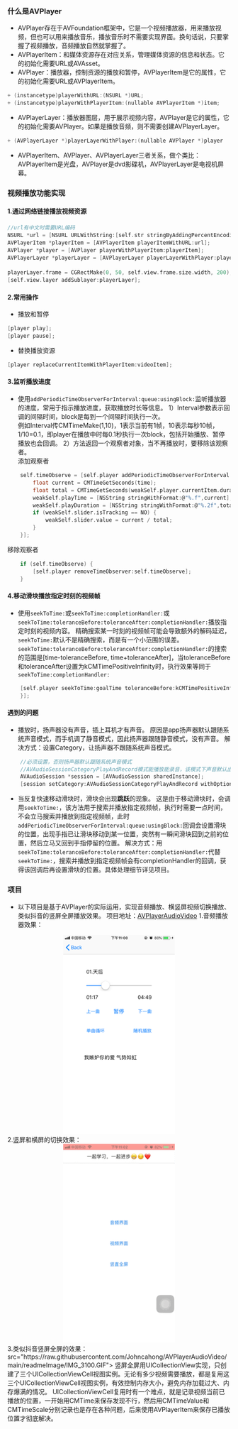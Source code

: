 ### 什么是AVPlayer
- AVPlayer存在于AVFoundation框架中，它是一个视频播放器，用来播放视频，但也可以用来播放音乐，播放音乐时不需要实现界面。换句话说，只要掌握了视频播放，音频播放自然就掌握了。
- AVPlayerItem：和媒体资源存在对应关系，管理媒体资源的信息和状态。它的初始化需要URL或AVAsset。
- AVPlayer：播放器，控制资源的播放和暂停，AVPlayerItem是它的属性，它的初始化需要URL或AVPlayerItem。
```c
+ (instancetype)playerWithURL:(NSURL *)URL;
+ (instancetype)playerWithPlayerItem:(nullable AVPlayerItem *)item;
```
- AVPlayerLayer：播放器图层，用于展示视频内容，AVPlayer是它的属性，它的初始化需要AVPlayer。如果是播放音频，则不需要创建AVPlayerLayer。
```c
+ (AVPlayerLayer *)playerLayerWithPlayer:(nullable AVPlayer *)player
```
- AVPlayerItem、AVPlayer、AVPlayerLayer三者关系，做个类比：   
AVPlayerItem是光盘，AVPlayer是dvd影碟机，AVPlayerLayer是电视机屏幕。

### 视频播放功能实现
#### 1.通过网络链接播放视频资源
```c
//url有中文时需要URL编码
NSURL *url = [NSURL URLWithString:[self.str stringByAddingPercentEncodingWithAllowedCharacters:[NSCharacterSet URLQueryAllowedCharacterSet]]];
AVPlayerItem *playerItem = [AVPlayerItem playerItemWithURL:url];
AVPlayer *player = [AVPlayer playerWithPlayerItem:playerItem];
AVPlayerLayer *playerLayer = [AVPlayerLayer playerLayerWithPlayer:player];
    
playerLayer.frame = CGRectMake(0, 50, self.view.frame.size.width, 200);
[self.view.layer addSublayer:playerLayer];
```
#### 2.常用操作
- 播放和暂停
```c
[player play];
[player pause];
```
- 替换播放资源
```c
[player replaceCurrentItemWithPlayerItem:videoItem];
```
#### 3.监听播放进度
- 使用`addPeriodicTimeObserverForInterval:queue:usingBlock:`监听播放器的进度，常用于指示播放进度，获取播放时长等信息。
1）Interval参数表示回调的间隔时间，block是每到一个间隔时间执行一次。   
例如Interval传CMTimeMake(1,10)，1表示当前有1帧，10表示每秒10帧，1/10=0.1，即player在播放中时每0.1秒执行一次block，包括开始播放、暂停播放也会回调。
2）方法返回一个观察者对象，当不再播放时，要移除该观察者。   
添加观察者
```c
    self.timeObserve = [self.player addPeriodicTimeObserverForInterval:CMTimeMake(1, 10) queue:dispatch_get_main_queue() usingBlock:^(CMTime time) {
        float current = CMTimeGetSeconds(time);
        float total = CMTimeGetSeconds(weakSelf.player.currentItem.duration);
        weakSelf.playTime = [NSString stringWithFormat:@"%.f",current];
        weakSelf.playDuration = [NSString stringWithFormat:@"%.2f",total];
        if (weakSelf.slider.isTracking == NO) {
            weakSelf.slider.value = current / total;
        }
    }];
```
 移除观察者
```c
    if (self.timeObserve) {
        [self.player removeTimeObserver:self.timeObserve];
    }
```
#### 4.移动滑块播放指定时刻的视频帧
- 使用`seekToTime:`或`seekToTime:completionHandler:`或`seekToTime:toleranceBefore:toleranceAfter:completionHandler:`播放指定时刻的视频内容。
精确搜索某一时刻的视频帧可能会导致额外的解码延迟，`seekToTime:`默认不是精确搜索，而是有一个小范围的误差。
`seekToTime:toleranceBefore:toleranceAfter:completionHandler:`的搜索的范围是[time-toleranceBefore, time+toleranceAfter]，当toleranceBefore和toleranceAfter设置为kCMTimePositiveInfinity时，执行效果等同于`seekToTime:completionHandler:`
```c
    [self.player seekToTime:goalTime toleranceBefore:kCMTimePositiveInfinity toleranceAfter:kCMTimePositiveInfinity completionHandler:^(BOOL finished) {
    }];
```

#### 遇到的问题
- 播放时，扬声器没有声音，插上耳机才有声音。
原因是app扬声器默认跟随系统声音模式，而手机调了静音模式，因此扬声器跟随静音模式，没有声音。
解决方式：设置Category，让扬声器不跟随系统声音模式。
```c
    //必须设置，否则扬声器默认跟随系统声音模式
    //AVAudioSessionCategoryPlayAndRecord模式能播放能录音，该模式下声音默认出口是听筒（戴耳机才有声音），切换到扬声器通过以下方式
    AVAudioSession *session = [AVAudioSession sharedInstance];
    [session setCategory:AVAudioSessionCategoryPlayAndRecord withOptions:AVAudioSessionCategoryOptionDefaultToSpeaker error:nil];
```
- 当反复快速移动滑块时，滑块会出现**跳跃**的现象。
这是由于移动滑块时，会调用`seekToTime:`，该方法用于搜索并播放指定视频帧，执行时需要一点时间，不会立马搜索并播放到指定视频帧，此时`addPeriodicTimeObserverForInterval:queue:usingBlock:`回调会设置滑块的位置，出现手指已让滑块移动到某一位置，突然有一瞬间滑块回到之前的位置，然后立马又回到手指停留的位置。
解决方式：用`seekToTime:toleranceBefore:toleranceAfter:completionHandler:`代替`seekToTime:`，搜索并播放到指定视频帧会有completionHandler的回调，获得该回调后再设置滑块的位置。具体处理细节详见项目。

### 项目
- 以下项目是基于AVPlayer的实际运用，实现音频播放、横竖屏视频切换播放、类似抖音的竖屏全屏播放效果。
项目地址：[AVPlayerAudioVideo](https://github.com/Johncahong/AVPlayerAudioVideo)
1.音频播放器效果：   
<div align=center><img width="50%" src="https://raw.githubusercontent.com/Johncahong/AVPlayerAudioVideo/main/readmeImage/IMG_01.png"></div>
2.竖屏和横屏的切换效果：   
<div align=center><img width="50%" src="https://raw.githubusercontent.com/Johncahong/AVPlayerAudioVideo/main/readmeImage/IMG_3096.GIF"></div>
3.类似抖音竖屏全屏的效果：      
src="https://raw.githubusercontent.com/Johncahong/AVPlayerAudioVideo/main/readmeImage/IMG_3100.GIF"></div>
竖屏全屏用UICollectionView实现，只创建了三个UICollectionViewCell视图实例。无论有多少视频需要播放，都是复用这三个UICollectionViewCell视图实例，有效控制内存大小，避免内存加载过大、内存爆满的情况。   
UICollectionViewCell复用时有一个难点，就是记录视频当前已播放的位置，一开始用CMTime来保存发现不行，然后用CMTimeValue和CMTimeScale分别记录也是存在各种问题，后来使用AVPlayerItem来保存已播放位置才彻底解决。
